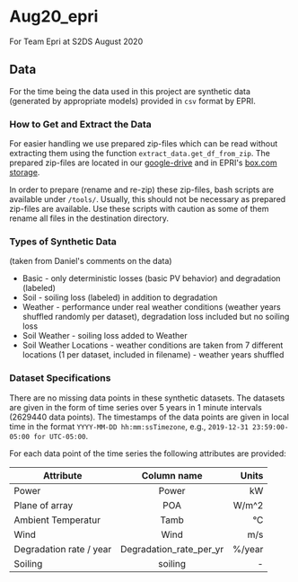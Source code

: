 # Aug20_epri

For Team Epri at S2DS August 2020

## Data 

For the time being the data used in this project are synthetic data (generated by appropriate models) provided in `csv` format by EPRI. 

### How to Get and Extract the Data

For easier handling we use prepared zip-files which can be read without extracting them using the function `extract_data.get_df_from_zip`. The prepared zip-files are located in our [google-drive](https://drive.google.com/drive/folders/1IByP1vFGRjsDTWvWETm523yIduE5Ao4E) and in EPRI's [box.com storage](https://app.box.com/folder/120323763205).

In order to prepare (rename and re-zip) these zip-files, bash scripts are available under `/tools/`. Usually, this should not be necessary as prepared zip-files are available. Use these scripts with caution as some of them rename all files in the destination directory.

### Types of Synthetic Data

(taken from Daniel's comments on the data)

- Basic - only deterministic losses (basic PV behavior) and degradation (labeled)
- Soil - soiling loss (labeled) in addition to degradation
- Weather - performance under real weather conditions (weather years shuffled randomly per dataset), degradation loss included but no soiling loss
- Soil Weather  - soiling loss added to Weather
- Soil Weather Locations - weather conditions are taken from 7 different locations (1 per dataset, included in filename) - weather years shuffled

### Dataset Specifications

There are no missing data points in these synthetic datasets. The datasets are given in the form of time series over 5 years in 1 minute intervals (2629440 data points). The timestamps of the data points are given in local time in the format `YYYY-MM-DD hh:mm:ssTimezone`, e.g., `2019-12-31 23:59:00-05:00 for UTC-05:00`.

For each data point of the time series the following attributes are provided:

| Attribute               | Column name             |  Units |
|-------------------------|:-----------------------:|-------:|
| Power                   | Power                   | kW     |
| Plane of array          | POA                     | W/m^2  |
| Ambient Temperatur      | Tamb                    | °C     |
| Wind                    | Wind                    | m/s    |
| Degradation rate / year | Degradation_rate_per_yr | %/year |
| Soiling                 | soiling                 | -      |
